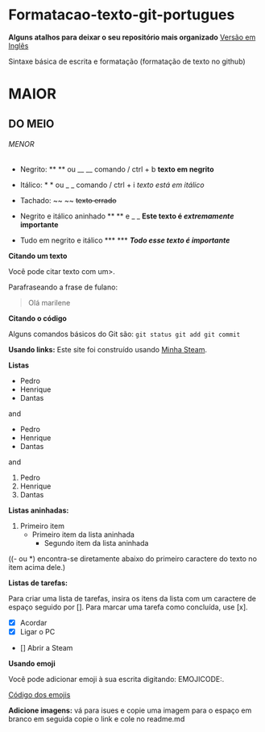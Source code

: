 # Formatacao-texto-git-portugues

**Alguns atalhos para deixar o seu repositório mais organizado**
[Versão em Inglês](https://github.com/dantas-726/commandline-javaOPG)

Sintaxe básica de escrita e formatação (formatação de texto no github)

# MAIOR
## DO MEIO
###### MENOR


- Negrito: ** ** ou __ __ comando / ctrl + b   **texto em negrito**


- Itálico: * * ou _ _ comando / ctrl + i *texto está em itálico*


- Tachado: ~~ ~~  ~~texto errado~~


- Negrito e itálico aninhado ** ** e _ _   **Este texto é _extremamente_ importante**


- Tudo em negrito e itálico *** ***   ***Todo esse texto é importante***




**Citando um texto**

Você pode citar texto com um>.

Parafraseando a frase de fulano:

> Olá marilene



**Citando o código**

Alguns comandos básicos do Git são:
``
git status
git add
git commit
``

**Usando links:**
Este site foi construído usando [Minha Steam](https://steamcommunity.com/id/dantas726).



**Listas**
- Pedro
- Henrique
- Dantas

and

* Pedro
* Henrique
* Dantas

and

1. Pedro
2. Henrique
3. Dantas


**Listas aninhadas:**

1. Primeiro item 
   - Primeiro item da lista aninhada
     - Segundo item da lista aninhada

((- ou *) encontra-se diretamente abaixo do primeiro caractere do texto no item acima dele.)



**Listas de tarefas:**

Para criar uma lista de tarefas, insira os itens da lista com um caractere de espaço seguido por []. Para marcar uma tarefa como concluída, use [x].

- [x] Acordar
- [x] Ligar o PC
- [] Abrir a Steam


**Usando emoji**

Você pode adicionar emoji à sua escrita digitando: EMOJICODE:.

[Código dos emojis](https://gist.github.com/rxaviers/7360908)


**Adicione imagens:**
vá para isues e copie uma imagem para o espaço em branco em seguida copie o link e cole no readme.md
